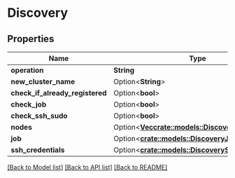 # Discovery

## Properties

Name | Type | Description | Notes
------------ | ------------- | ------------- | -------------
**operation** | **String** |  | 
**new_cluster_name** | Option<**String**> |  | [optional]
**check_if_already_registered** | Option<**bool**> |  | [optional]
**check_job** | Option<**bool**> |  | [optional]
**check_ssh_sudo** | Option<**bool**> |  | [optional]
**nodes** | Option<[**Vec<crate::models::DiscoveryNodes>**](Discovery_nodes.md)> |  | [optional]
**job** | Option<[**crate::models::DiscoveryJob**](Discovery_job.md)> |  | [optional]
**ssh_credentials** | Option<[**crate::models::DiscoverySshCredentials**](Discovery_ssh_credentials.md)> |  | [optional]

[[Back to Model list]](../README.md#documentation-for-models) [[Back to API list]](../README.md#documentation-for-api-endpoints) [[Back to README]](../README.md)


